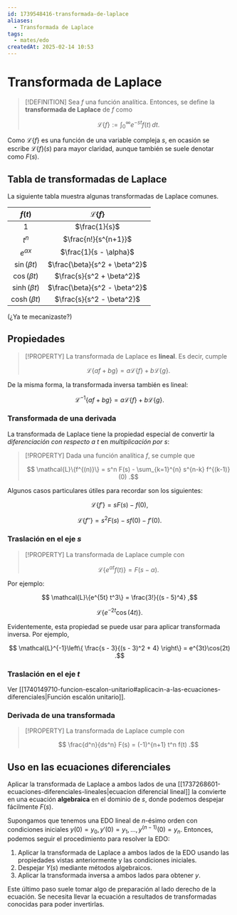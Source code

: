 ```yaml
---
id: 1739548416-transformada-de-laplace
aliases:
  - Transformada de Laplace
tags:
  - mates/edo
createdAt: 2025-02-14 10:53
---
```


# Transformada de Laplace

> [!DEFINITION]
> Sea $f$ una función analítica. Entonces, se define la **transformada de Laplace** de $f$ como
>
> $$
> \mathcal{L}\{f\} := \int_{0}^{\infty} e^{-st} f(t) \, dt
> .$$

Como $\mathcal{L}\{f\}$ es una función de una variable compleja $s$, en ocasión se escribe $\mathcal{L}\{f\}(s)$ para mayor claridad, aunque también se suele denotar como $F(s)$.

## Tabla de transformadas de Laplace

La siguiente tabla muestra algunas transformadas de Laplace comunes.

|      $f(t)$      |      $\mathcal{L}\{f\}$       |
| :--------------: | :---------------------------: |
|       $1$        |         $\frac{1}{s}$         |
|      $t^n$       |     $\frac{n!}{s^{n+1}}$      |
|  $e^{\alpha x}$  |    $\frac{1}{s - \alpha}$     |
| $\sin(\beta t)$  | $\frac{\beta}{s^2 + \beta^2}$ |
| $\cos(\beta t)$  |   $\frac{s}{s^2 + \beta^2}$   |
| $\sinh(\beta t)$ | $\frac{\beta}{s^2 - \beta^2}$ |
| $\cosh(\beta t)$ |   $\frac{s}{s^2 - \beta^2}$   |

(¿Ya te mecanizaste?)

## Propiedades

> [!PROPERTY]
> La transformada de Laplace es **lineal**. Es decir, cumple
> 
> $$
> \mathcal{L}\{af + bg\} = a \mathcal{L}\{f\} + b \mathcal{L}\{g\}
> .$$

De la misma forma, la transformada inversa también es lineal:

$$
\mathcal{L}^{-1}\{af + bg\} = a \mathcal{L}\{f\} + b \mathcal{L}\{g\}
.$$

### Transformada de una derivada

La transformada de Laplace tiene la propiedad especial de convertir la *diferenciación con respecto a $t$* en *multiplicación por $s$*:

> [!PROPERTY]
> Dada una función analítica $f$, se cumple que
>
> $$
> \mathcal{L}\{f^{(n)}\} = s^n F(s) - \sum_{k=1}^{n} s^{n-k} f^{(k-1)}(0)
> .$$

Algunos casos particulares útiles para recordar son los siguientes:

$$
\mathcal{L}\{f'\} = sF(s) - f(0)
,$$

$$
\mathcal{L}\{f''\} = s^2 F(s) - sf(0) - f'(0)
.$$

### Traslación en el eje $s$

> [!PROPERTY]
> La transformada de Laplace cumple con
>
> $$
> \mathcal{L}\{e^{\alpha t}f(t)\} = F(s - \alpha)
> .$$

Por ejemplo: 

$$
\mathcal{L}\{e^{5t} t^3\} = \frac{3!}{(s - 5)^4}
,$$

$$
\mathcal{L}\{e^{-2t}\cos(4t)\}
.$$

Evidentemente, esta propiedad se puede usar para aplicar transformada inversa. Por ejemplo,

$$
\mathcal{L}^{-1}\left\{ \frac{s - 3}{(s - 3)^2 + 4} \right\} = e^{3t}\cos(2t)
.$$

### Traslación en el eje $t$

Ver [[1740149710-funcion-escalon-unitario#aplicacin-a-las-ecuaciones-diferenciales|Función escalón unitario]].


### Derivada de una transformada

> [!PROPERTY]
> La transformada de Laplace cumple con
>
> $$
> \frac{d^n}{ds^n} F(s) = (-1)^{n+1} t^n f(t)
> .$$

## Uso en las ecuaciones diferenciales

Aplicar la transformada de Laplace a ambos lados de una [[1737268601-ecuaciones-diferenciales-lineales|ecuacion diferencial lineal]] la convierte en una ecuación **algebraica** en el dominio de $s$, donde podemos despejar fácilmente $F(s)$.

Supongamos que tenemos una EDO lineal de $n$-ésimo orden con condiciones iniciales $y(0) = y_0, y'(0) = y_1, \ldots, y^{(n-1)}(0) = y_n$. Entonces, podemos seguir el procedimiento para resolver la EDO:

1. Aplicar la transformada de Laplace a ambos lados de la EDO usando las propiedades vistas anteriormente y las condiciones iniciales.
2. Despejar $Y(s)$ mediante métodos algebraicos.
3. Aplicar la transformada inversa a ambos lados para obtener $y$.

Este último paso suele tomar algo de preparación al lado derecho de la ecuación. Se necesita llevar la ecuación a resultados de transformadas conocidas para poder invertirlas.
